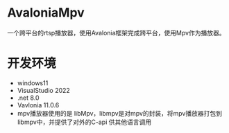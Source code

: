 # AvaloniaMpv
一个跨平台的rtsp播放器，使用Avalonia框架完成跨平台，使用Mpv作为播放器。


# 开发环境

* windows11 
* VisualStudio 2022 
* .net 8.0
* Vavlonia 11.0.6
* mpv播放器使用的是 libMpv，libmpv是对mpv的封装，将mpv播放器打包到libmpv中，并提供了对外的C-api 供其他语言调用